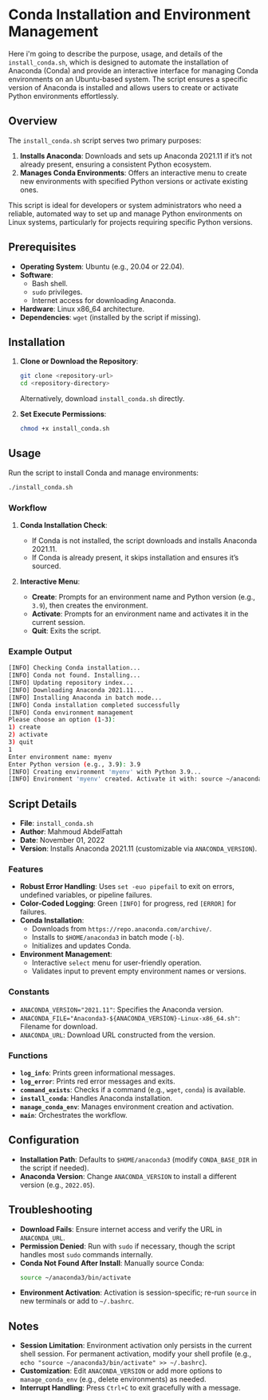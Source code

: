 # Conda Installation and Environment Management

Here i'm going to describe the purpose, usage, and details of the `install_conda.sh`, which is designed to automate the installation of Anaconda (Conda) and provide an interactive interface for managing Conda environments on an Ubuntu-based system. The script ensures a specific version of Anaconda is installed and allows users to create or activate Python environments effortlessly.

## Overview

The `install_conda.sh` script serves two primary purposes:
1. **Installs Anaconda**: Downloads and sets up Anaconda 2021.11 if it’s not already present, ensuring a consistent Python ecosystem.
2. **Manages Conda Environments**: Offers an interactive menu to create new environments with specified Python versions or activate existing ones.

This script is ideal for developers or system administrators who need a reliable, automated way to set up and manage Python environments on Linux systems, particularly for projects requiring specific Python versions.

## Prerequisites

- **Operating System**: Ubuntu (e.g., 20.04 or 22.04).
- **Software**:
  - Bash shell.
  - `sudo` privileges.
  - Internet access for downloading Anaconda.
- **Hardware**: Linux x86_64 architecture.
- **Dependencies**: `wget` (installed by the script if missing).

## Installation

1. **Clone or Download the Repository**:
   ```bash
   git clone <repository-url>
   cd <repository-directory>
   ```
   Alternatively, download `install_conda.sh` directly.

2. **Set Execute Permissions**:
   ```bash
   chmod +x install_conda.sh
   ```

## Usage

Run the script to install Conda and manage environments:
```bash
./install_conda.sh
```

### Workflow
1. **Conda Installation Check**:
   - If Conda is not installed, the script downloads and installs Anaconda 2021.11.
   - If Conda is already present, it skips installation and ensures it’s sourced.

2. **Interactive Menu**:
   - **Create**: Prompts for an environment name and Python version (e.g., `3.9`), then creates the environment.
   - **Activate**: Prompts for an environment name and activates it in the current session.
   - **Quit**: Exits the script.

### Example Output
```bash
[INFO] Checking Conda installation...
[INFO] Conda not found. Installing...
[INFO] Updating repository index...
[INFO] Downloading Anaconda 2021.11...
[INFO] Installing Anaconda in batch mode...
[INFO] Conda installation completed successfully
[INFO] Conda environment management
Please choose an option (1-3):
1) create
2) activate
3) quit
1
Enter environment name: myenv
Enter Python version (e.g., 3.9): 3.9
[INFO] Creating environment 'myenv' with Python 3.9...
[INFO] Environment 'myenv' created. Activate it with: source ~/anaconda3/bin/activate myenv
```

## Script Details

- **File**: `install_conda.sh`
- **Author**: Mahmoud AbdelFattah
- **Date**: November 01, 2022
- **Version**: Installs Anaconda 2021.11 (customizable via `ANACONDA_VERSION`).

### Features
- **Robust Error Handling**: Uses `set -euo pipefail` to exit on errors, undefined variables, or pipeline failures.
- **Color-Coded Logging**: Green `[INFO]` for progress, red `[ERROR]` for failures.
- **Conda Installation**:
  - Downloads from `https://repo.anaconda.com/archive/`.
  - Installs to `$HOME/anaconda3` in batch mode (`-b`).
  - Initializes and updates Conda.
- **Environment Management**:
  - Interactive `select` menu for user-friendly operation.
  - Validates input to prevent empty environment names or versions.

### Constants
- `ANACONDA_VERSION="2021.11"`: Specifies the Anaconda version.
- `ANACONDA_FILE="Anaconda3-${ANACONDA_VERSION}-Linux-x86_64.sh"`: Filename for download.
- `ANACONDA_URL`: Download URL constructed from the version.

### Functions
- **`log_info`**: Prints green informational messages.
- **`log_error`**: Prints red error messages and exits.
- **`command_exists`**: Checks if a command (e.g., `wget`, `conda`) is available.
- **`install_conda`**: Handles Anaconda installation.
- **`manage_conda_env`**: Manages environment creation and activation.
- **`main`**: Orchestrates the workflow.

## Configuration

- **Installation Path**: Defaults to `$HOME/anaconda3` (modify `CONDA_BASE_DIR` in the script if needed).
- **Anaconda Version**: Change `ANACONDA_VERSION` to install a different version (e.g., `2022.05`).

## Troubleshooting

- **Download Fails**: Ensure internet access and verify the URL in `ANACONDA_URL`.
- **Permission Denied**: Run with `sudo` if necessary, though the script handles most `sudo` commands internally.
- **Conda Not Found After Install**: Manually source Conda:
  ```bash
  source ~/anaconda3/bin/activate
  ```
- **Environment Activation**: Activation is session-specific; re-run `source` in new terminals or add to `~/.bashrc`.

## Notes

- **Session Limitation**: Environment activation only persists in the current shell session. For permanent activation, modify your shell profile (e.g., `echo "source ~/anaconda3/bin/activate" >> ~/.bashrc`).
- **Customization**: Edit `ANACONDA_VERSION` or add more options to `manage_conda_env` (e.g., delete environments) as needed.
- **Interrupt Handling**: Press `Ctrl+C` to exit gracefully with a message.

